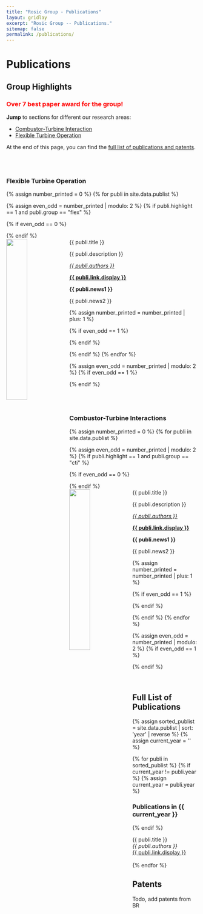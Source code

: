 ```yaml
---
title: "Rosic Group - Publications"
layout: gridlay
excerpt: "Rosic Group -- Publications."
sitemap: false
permalink: /publications/
---
```



# Publications

## Group Highlights

### <span style="color:red">**Over 7 best paper award for the group!**</span>

**Jump** to sections for different our research areas:

<!-- - [Multifidelity Modelling](#Multifidelity-Modelling) -->
- [Combustor-Turbine Interaction](#combustor-turbine-interactions)
- [Flexible Turbine Operation](#flexible-turbine-operation)

At the end of this page, you can find the [full list of publications and patents](#full-list-of-publications).

<br/><br/>
### **Flexible Turbine Operation**

{% assign number_printed = 0 %}
{% for publi in site.data.publist %}

{% assign even_odd = number_printed | modulo: 2 %}
{% if publi.highlight == 1 and publi.group == "flex" %}

{% if even_odd == 0 %}
<div class="row">
{% endif %}

<div class="col-sm-6 clearfix">
<div class="well">
<pubtit>{{ publi.title }}</pubtit>
<img src="{{ site.url }}{{ site.baseurl }}/images/pubpic/{{ publi.image }}" class="img-responsive" width="33%" style="float: left" />
<p>{{ publi.description }}</p>
<p>
<em>
<a href="{{ site.url }}{{ site.baseurl }}/team/">{{ publi.authors }}</a>
</em>
</p>
<p><strong><a href="{{ publi.link.url }}">{{ publi.link.display }}</a></strong></p>
<p class="text-danger"><strong>{{ publi.news1 }}</strong></p>
<p>{{ publi.news2 }}</p>
</div>
</div>


{% assign number_printed = number_printed | plus: 1 %}

{% if even_odd == 1 %}
</div>
{% endif %}

{% endif %}
{% endfor %}

{% assign even_odd = number_printed | modulo: 2 %}
{% if even_odd == 1 %}
</div>
{% endif %}


<br/><br/>
### **Combustor-Turbine Interactions**

{% assign number_printed = 0 %}
{% for publi in site.data.publist %}

{% assign even_odd = number_printed | modulo: 2 %}
{% if publi.highlight == 1 and publi.group == "cti" %}

{% if even_odd == 0 %}
<div class="row">
{% endif %}

<div class="col-sm-6 clearfix">
<div class="well">
<pubtit>{{ publi.title }}</pubtit>
<img src="{{ site.url }}{{ site.baseurl }}/images/pubpic/{{ publi.image }}" class="img-responsive" width="33%" style="float: left" />
<p>{{ publi.description }}</p>
<p>
<em>
<a href="{{ site.url }}{{ site.baseurl }}/team/">{{ publi.authors }}</a>
</em>
</p>
<p><strong><a href="{{ publi.link.url }}">{{ publi.link.display }}</a></strong></p>
<p class="text-danger"><strong>{{ publi.news1 }}</strong></p>
<p>{{ publi.news2 }}</p>
</div>
</div>


{% assign number_printed = number_printed | plus: 1 %}

{% if even_odd == 1 %}
</div>
{% endif %}

{% endif %}
{% endfor %}

{% assign even_odd = number_printed | modulo: 2 %}
{% if even_odd == 1 %}
</div>
{% endif %}

<p> &nbsp; </p>

## Full List of Publications

{% assign sorted_publist = site.data.publist | sort: 'year' | reverse %}
{% assign current_year = '' %}

{% for publi in sorted_publist %}
{% if current_year != publi.year %}
{% assign current_year = publi.year %}
### Publications in {{ current_year }}
{% endif %}

{{ publi.title }} <br />
<em>{{ publi.authors }}</em> <br />
<a href="{{ publi.link.url }}">{{ publi.link.display }}</a> <br /><br />
{% endfor %}

## Patents

<!-- <em>Milan P Allan, S Gröblacher, RA Norte, M Leeuwenhoek</em><br />Novel atomic force microscopy probes with phononic crystals<br /> PCT/NL20-20/050797 (2020)

<em>Milan P Allan</em><br /> Methods of manufacturing superconductor and phononic elements <br /> <a href="https://patents.google.com/patent/US10439125B2/en?inventor=Milan+ALLAN&oq=inventor:(Milan+ALLAN)">US10439125B2 (2016)</a> -->

Todo, add patents from BR
